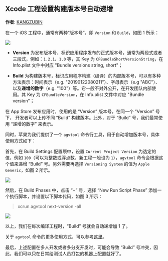 Xcode 工程设置构建版本号自动递增
--------
**作者**: [KANGZUBIN](https://weibo.com/kangzubin)

在一个 iOS 工程中，通常有两种“版本号”，即 `Version` 和 `Build`，如图 1 所示：

![](https://github.com/awesome-tips/iOS-Tips/blob/master/images/2019/01/8-1.jpg)

* **Version** 为发布版本号，标识应用程序发布的正式版本号，通常为两段式或者三段式，例如：`1.2.1`、`1.0` 等，其 Key 为 `CFBundleShortVersionString`，在 Info.plist 文件中对应 "Bundle versions string, short"；

* **Build** 为构建版本号，标识应用程序构建（编译）的内部版本号，可以有多种方法表示：时间表示（e.g. "20190122080211"）、字母表示（e.g "ABC"）、以及**递增的数字**（e.g. "100"）等。它一般不对外公开，在开发团队内部使用。其 Key 为 `CFBundleVersion`，在 Info.plist 文件中对应 "Bundle version"；

在 App Store 发布应用时，使用的是 “Version” 版本号，在同一个 “Version” 号下， 开发者可以上传不同 “Build” 构建版本。此外，对于 “Build” 号，我们最常使用 “递增的数字” 来表示。

同时，苹果为我们提供了一个 `agvtool` 命令行工具，用于自动增加版本号，具体使用方式如下：

首先，在 Build Settings 配置项中，设置 `Current Project Version` 为选定的值，例如 `100`（可以为整数或浮点数，新工程一般设为 `1`），`agvtool` 命令会根据这个值来递增 “Build” 号。另外需要再选择 `Versioning System` 的值为 `Apple Generic`，如图 2 所示。

![](https://github.com/awesome-tips/iOS-Tips/blob/master/images/2019/01/8-3.jpg)

然后，在 Build Phases 中，点击 “+” 号，选择 “New Run Script Phase” 添加一个执行脚本，并设置以下脚本代码，如图 3 所示：

>xcrun agvtool next-version -all

![](https://github.com/awesome-tips/iOS-Tips/blob/master/images/2019/01/8-2.jpg)

以上，我们在每次编译工程时，“Build” 号就会自动递增加 1 了。

关于 `agvtool` 命令的更多使用方式，可以参考[这里](https://segmentfault.com/a/1190000004678950)。

最后，上述配置在多人开发或者多分支开发时，可能会导致 “Build” 号冲突，因此，我们可以只在日常给测试人员打包的机器上配置就好了。
